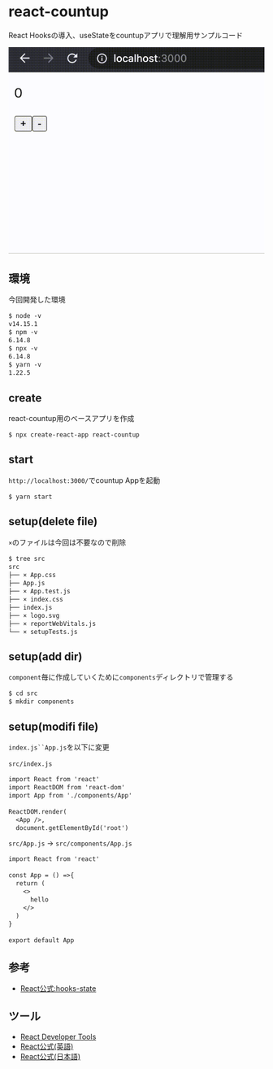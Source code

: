 # react-countup
React Hooksの導入、useStateをcountupアプリで理解用サンプルコード

![countup](./countup.gif)

## 環境
今回開発した環境

```
$ node -v
v14.15.1
$ npm -v
6.14.8
$ npx -v
6.14.8
$ yarn -v
1.22.5
```

## create
react-countup用のベースアプリを作成

```
$ npx create-react-app react-countup
```

## start
`http://localhost:3000/`でcountup Appを起動

```
$ yarn start
```

## setup(delete file)
`×`のファイルは今回は不要なので削除

```
$ tree src
src
├── × App.css 
├── App.js
├── × App.test.js
├── × index.css
├── index.js
├── × logo.svg
├── × reportWebVitals.js
└── × setupTests.js
```

## setup(add dir)
`component`毎に作成していくために`components`ディレクトリで管理する

```
$ cd src
$ mkdir components
```

## setup(modifi file)
`index.js``App.js`を以下に変更

`src/index.js`

```
import React from 'react'
import ReactDOM from 'react-dom'
import App from './components/App'

ReactDOM.render(
  <App />,
  document.getElementById('root')
```

`src/App.js` -> `src/components/App.js`

```
import React from 'react'

const App = () =>{
  return (
    <>
      hello
    </>
  )
}

export default App
```

## 参考
- [React公式:hooks-state](https://ja.reactjs.org/docs/hooks-state.html)

## ツール
- [React Developer Tools](https://chrome.google.com/webstore/detail/react-developer-tools/fmkadmapgofadopljbjfkapdkoienihi)
- [React公式(英語)](https://reactjs.org/docs/optimizing-performance.html#use-the-production-build)
- [React公式(日本語)](https://ja.reactjs.org/docs/optimizing-performance.html#use-the-production-build)
